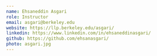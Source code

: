 ```yaml
---
name: Ehsaneddin Asgari
role: Instructor
email: asgari@berkeley.edu
website: https://llp.berkeley.edu/asgari/
linkedin: https://www.linkedin.com/in/ehsaneddinasgari/
github: https://github.com/ehsanasgari/
photo: asgari.jpg
---
```


